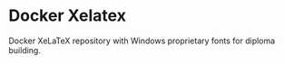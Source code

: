 Docker Xelatex
==============

Docker XeLaTeX repository with Windows proprietary fonts for diploma building.

